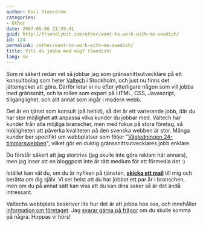 ```yaml
---
author: Emil Stenström
categories:
- Other
date: 2007-05-06 21:59:41
guid: http://friendlybit.com/other/want-to-work-with-me-swedish/
id: 124
permalink: /other/want-to-work-with-me-swedish/
title: Vill du jobba med mig? (Swedish)
lang: sv
---
```


Som ni säkert redan vet så jobbar jag som gränssnittsutvecklare på ett konsultbolag som heter [Valtech](http://valtech.se/) i Stockholm, och just nu finns det jättemycket att göra. Därför letar vi nu efter ytterligare någon som vill jobba med gränssnitt, och ta rollen som expert på HTML, CSS, Javascript, tillgänglighet, och allt annat som ingår i modern webb.

Det är en tjänst som konsult (på heltid), så det är ett varierande jobb, där du har stor möjlighet att anpassa vilka kunder du jobbar med. Valtech har kunder från alla möjliga branscher, men med fokus på stora företag, så möjligheten att påverka kvaliteten på den svenska webben är stor. Många kunder ber specifikt om webbplatser som följer "[Vägledningen 24-timmarswebben](http://verva.se/web/t/Page____1154.aspx)", vilket gör en duktig gränssnittsutvecklares jobb enklare.

Du förstår säkert att jag stortrivs (jag skulle inte göra reklam här annars), men jag inser att en bloggpost inte är rätt medium för att förmedla det :)

Istället kan väl du, om du är nyfiken på tjänsten, **[skicka ett mail](mailto:em@kth.se)** till mig och berätta om dig själv. Vi ser helst att du har jobbat ett par år i branschen, men om du på annat sätt kan visa att du kan dina saker så är det ändå intressant.

Valtechs webbplats beskriver lite hur det är att jobba hos oss, och innehåller [information om företaget](http://valtech.se/templates/Page.aspx?id=67). Jag [svarar gärna på frågor](mailto:em@kth.se) om du skulle komma på några. Hoppas vi hörs!
